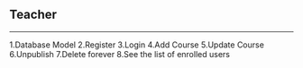 ## Teacher

---------

1.Database Model
2.Register
3.Login
4.Add Course
5.Update Course
6.Unpublish
7.Delete forever
8.See the list of enrolled users